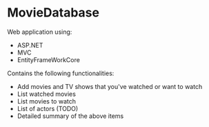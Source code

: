 # MovieDatabase

Web application using:
  - ASP.NET
  - MVC
  - EntityFrameWorkCore

Contains the following functionalities:
  - Add movies and TV shows that you've watched or want to watch
  - List watched movies
  - List movies to watch
  - List of actors (TODO)
  - Detailed summary of the above items
